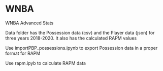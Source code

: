 # WNBA
WNBA Advanced Stats 

Data folder has the Possession data (csv) and the Player data (json) for three years 2018-2020. 
It also has the calculated RAPM values

Use importPBP_possessions.ipynb to export Possession data in a proper format for RAPM

Use rapm.ipyb to calculate RAPM data
